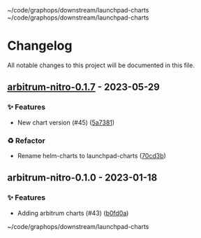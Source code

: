 ~/code/graphops/downstream/launchpad-charts ~/code/graphops/downstream/launchpad-charts
# Changelog

All notable changes to this project will be documented in this file.

## [arbitrum-nitro-0.1.7](https://github.com/graphops/launchpad-charts/compare/arbitrum-nitro-0.1.0...arbitrum-nitro-0.1.7) - 2023-05-29

### <!-- 0 -->✨ Features

- New chart version (#45) ([5a7381](https://github.com/graphops/launchpad-charts/commit/5a73816c802fabcc35c728f6a6a2a88c2cd37702))

### <!-- 2 -->♻️ Refactor

- Rename helm-charts to launchpad-charts ([70cd3b](https://github.com/graphops/launchpad-charts/commit/70cd3b7aed214e314ec0534bf845d687efab41d8))

## arbitrum-nitro-0.1.0 - 2023-01-18

### <!-- 0 -->✨ Features

- Adding arbitrum charts (#43) ([b0fd0a](https://github.com/graphops/launchpad-charts/commit/b0fd0ac02c2b35e2a31ff4485688ed8877bd4bef))

~/code/graphops/downstream/launchpad-charts
